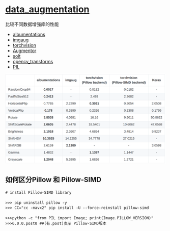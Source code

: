 # [data_augmentation](https://www.kaggle.com/c/tgs-salt-identification-challenge/discussion/66643)
比较不同数据增强库的性能
* [albumentations](https://github.com/albumentations-team/albumentations)
* [imgaug](https://github.com/aleju/imgaug)
* [torchvision](https://github.com/pytorch/vision)
* [Augmentor](https://github.com/mdbloice/Augmentor)
* [solt](https://github.com/MIPT-Oulu/solt)
* [opencv_transforms](https://github.com/jbohnslav/opencv_transforms)
* [PIL](https://github.com/python-pillow/Pillow)

![results](./figs/image_augmentations.png)


## 如何区分Pillow 和 Pillow-SIMD
```base
# install Pillow-SIMD library

>>> pip uninstall pillow -y
>>> CC="cc -mavx2" pip install -U --force-reinstall pillow-simd

>>>python -c "from PIL import Image; print(Image.PILLOW_VERSION)"
>>>6.0.0.post0 ##(有.post)表示 Pillow-SIMD版本

```
